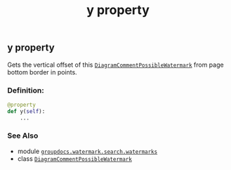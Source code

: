 ﻿---
title: y property
second_title: GroupDocs.Watermark for Python via .NET API References
description: 
type: docs
url: /python-net/groupdocs.watermark.search.watermarks/diagramcommentpossiblewatermark/y/
is_root: false
weight: 130
---

## y property


Gets the vertical offset of this [`DiagramCommentPossibleWatermark`](/watermark/python-net/groupdocs.watermark.search.watermarks/diagramcommentpossiblewatermark)
from page bottom border in points.
### Definition:
```python
@property
def y(self):
    ...
```

### See Also
* module [`groupdocs.watermark.search.watermarks`](../../)
* class [`DiagramCommentPossibleWatermark`](/watermark/python-net/groupdocs.watermark.search.watermarks/diagramcommentpossiblewatermark)
